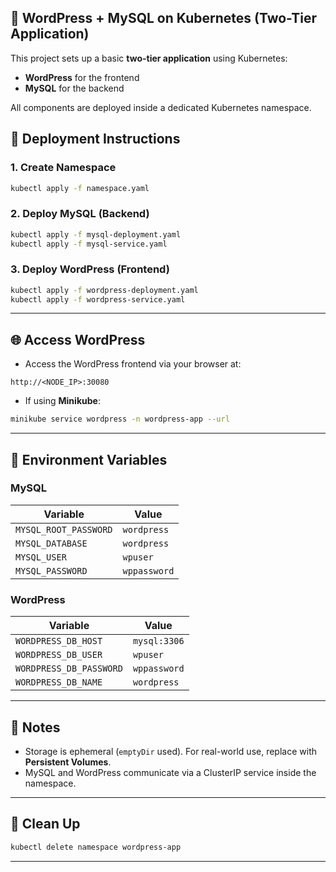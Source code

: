 ##  🐳 WordPress + MySQL on Kubernetes (Two-Tier Application)

This project sets up a basic **two-tier application** using Kubernetes:
- **WordPress** for the frontend
- **MySQL** for the backend

All components are deployed inside a dedicated Kubernetes namespace.


## 🚀 Deployment Instructions

### 1. Create Namespace

```bash
kubectl apply -f namespace.yaml
````

### 2. Deploy MySQL (Backend)

```bash
kubectl apply -f mysql-deployment.yaml
kubectl apply -f mysql-service.yaml
```

### 3. Deploy WordPress (Frontend)

```bash
kubectl apply -f wordpress-deployment.yaml
kubectl apply -f wordpress-service.yaml
```

---

## 🌐 Access WordPress

* Access the WordPress frontend via your browser at:

```
http://<NODE_IP>:30080
```

* If using **Minikube**:

```bash
minikube service wordpress -n wordpress-app --url
```

---

## 🔐 Environment Variables

### MySQL

| Variable              | Value        |
| --------------------- | ------------ |
| `MYSQL_ROOT_PASSWORD` | `wordpress`  |
| `MYSQL_DATABASE`      | `wordpress`  |
| `MYSQL_USER`          | `wpuser`     |
| `MYSQL_PASSWORD`      | `wppassword` |

### WordPress

| Variable                | Value        |
| ----------------------- | ------------ |
| `WORDPRESS_DB_HOST`     | `mysql:3306` |
| `WORDPRESS_DB_USER`     | `wpuser`     |
| `WORDPRESS_DB_PASSWORD` | `wppassword` |
| `WORDPRESS_DB_NAME`     | `wordpress`  |

---

## 📌 Notes

* Storage is ephemeral (`emptyDir` used). For real-world use, replace with **Persistent Volumes**.
* MySQL and WordPress communicate via a ClusterIP service inside the namespace.

---

## 🧹 Clean Up

```bash
kubectl delete namespace wordpress-app
```

---
